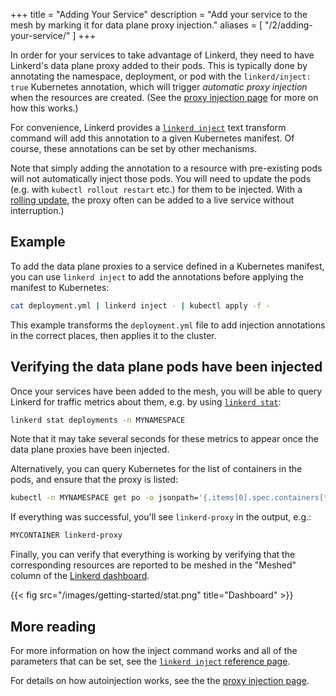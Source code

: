 +++
title = "Adding Your Service"
description = "Add your service to the mesh by marking it for data plane proxy injection."
aliases = [
  "/2/adding-your-service/"
]
+++

In order for your services to take advantage of Linkerd, they need to have
Linkerd's data plane proxy added to their pods. This is typically done by
annotating the namespace, deployment, or pod with the `linkerd/inject: true`
Kubernetes annotation, which will trigger *automatic proxy injection* when the
resources are created. (See the [proxy injection
page](/2/features/proxy-injection/) for more on how this works.)

For convenience, Linkerd provides a [`linkerd
inject`](/2/reference/cli/inject/) text transform command will add this
annotation to a given Kubernetes manifest. Of course, these annotations can be
set by other mechanisms.

Note that simply adding the annotation to a resource with pre-existing pods
will not automatically inject those pods. You will need to update the pods
(e.g. with `kubectl rollout restart` etc.) for them to be injected.  With a
[rolling
update](https://kubernetes.io/docs/tutorials/kubernetes-basics/update/update-intro/),
the proxy often can be added to a live service without interruption.)

## Example

To add the data plane proxies to a service defined in a Kubernetes manifest,
you can use `linkerd inject` to add the annotations before applying the manifest
to Kubernetes:

```bash
cat deployment.yml | linkerd inject - | kubectl apply -f -
```

This example transforms the `deployment.yml` file to add injection annotations
in the correct places, then applies it to the cluster.

## Verifying the data plane pods have been injected

Once your services have been added to the mesh, you will be able to query
Linkerd for traffic metrics about them, e.g. by using [`linkerd
stat`](/2/reference/cli/stat/):

```bash
linkerd stat deployments -n MYNAMESPACE
```

Note that it may take several seconds for these metrics to appear once the data
plane proxies have been injected.

Alternatively, you can query Kubernetes for the list of containers in the pods,
and ensure that the proxy is listed:

```bash
kubectl -n MYNAMESPACE get po -o jsonpath='{.items[0].spec.containers[*].name}'
```

If everything was successful, you'll see `linkerd-proxy` in the output, e.g.:

```bash
MYCONTAINER linkerd-proxy
```

Finally, you can verify that everything is working by verifying that the
corresponding resources are reported to be meshed in the "Meshed" column of the
[Linkerd dashboard](/2/features/dashboard/).

{{< fig src="/images/getting-started/stat.png" title="Dashboard" >}}

## More reading

For more information on how the inject command works and all of the parameters
that can be set, see the [`linkerd inject` reference
page](/2/reference/cli/inject/).

For details on how autoinjection works, see the the [proxy injection
page](/2/features/proxy-injection/).
